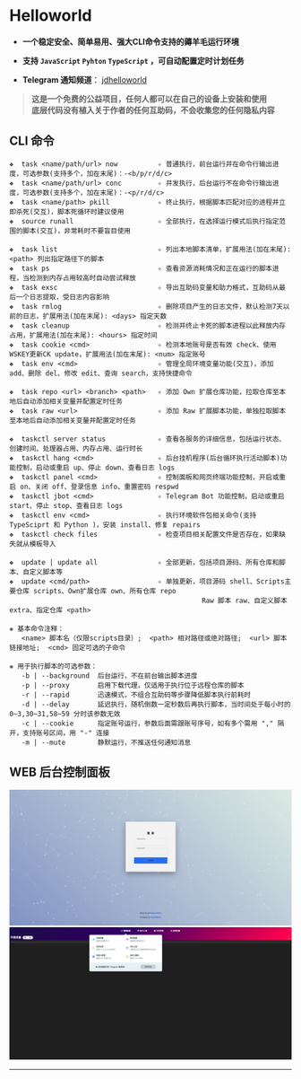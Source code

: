 # Helloworld

- **一个稳定安全、简单易用、强大CLI命令支持的薅羊毛运行环境** <!-- {docsify-ignore} -->
- **支持 `JavaScript` `Pyhton` `TypeScript` ，可自动配置定时计划任务** <!-- {docsify-ignore} -->

- **Telegram 通知频道**： [jdhelloworld](https://t.me/jdhelloworld) <!-- {docsify-ignore} -->

> **这是一个免费的公益项目，任何人都可以在自己的设备上安装和使用**\
> **底层代码没有植入关于作者的任何互助码，不会收集您的任何隐私内容**

## CLI 命令 <!-- {docsify-ignore} -->

```
❖  task <name/path/url> now          ✧ 普通执行，前台运行并在命令行输出进度，可选参数(支持多个，加在末尾)：-<b/p/r/d/c>
❖  task <name/path/url> conc         ✧ 并发执行，后台运行不在命令行输出进度，可选参数(支持多个，加在末尾)：-<p/r/d/c>
❖  task <name/path> pkill            ✧ 终止执行，根据脚本匹配对应的进程并立即杀死(交互)，脚本死循环时建议使用
❖  source runall                     ✧ 全部执行，在选择运行模式后执行指定范围的脚本(交互)，非常耗时不要盲目使用

❖  task list                         ✧ 列出本地脚本清单，扩展用法(加在末尾): <path> 列出指定路径下的脚本
❖  task ps                           ✧ 查看资源消耗情况和正在运行的脚本进程，当检测到内存占用较高时自动尝试释放
❖  task exsc                         ✧ 导出互助码变量和助力格式，互助码从最后一个日志提取，受日志内容影响
❖  task rmlog                        ✧ 删除项目产生的日志文件，默认检测7天以前的日志，扩展用法(加在末尾): <days> 指定天数
❖  task cleanup                      ✧ 检测并终止卡死的脚本进程以此释放内存占用，扩展用法(加在末尾): <hours> 指定时间
❖  task cookie <cmd>                 ✧ 检测本地账号是否有效 check、使用WSKEY更新CK update，扩展用法(加在末尾): <num> 指定账号
❖  task env <cmd>                    ✧ 管理全局环境变量功能(交互)，添加 add、删除 del、修改 edit、查询 search，支持快捷命令

❖  task repo <url> <branch> <path>   ✧ 添加 Own 扩展仓库功能，拉取仓库至本地后自动添加相关变量并配置定时任务
❖  task raw <url>                    ✧ 添加 Raw 扩展脚本功能，单独拉取脚本至本地后自动添加相关变量并配置定时任务

❖  taskctl server status             ✧ 查看各服务的详细信息，包括运行状态、创建时间、处理器占用、内存占用、运行时长
❖  taskctl hang <cmd>                ✧ 后台挂机程序(后台循环执行活动脚本)功能控制，启动或重启 up、停止 down、查看日志 logs
❖  taskctl panel <cmd>               ✧ 控制面板和网页终端功能控制，开启或重启 on、关闭 off、登录信息 info、重置密码 respwd
❖  taskctl jbot <cmd>                ✧ Telegram Bot 功能控制，启动或重启 start、停止 stop、查看日志 logs
❖  taskctl env <cmd>                 ✧ 执行环境软件包相关命令(支持 TypeSciprt 和 Python )，安装 install、修复 repairs
❖  taskctl check files               ✧ 检查项目相关配置文件是否存在，如果缺失就从模板导入

❖  update | update all               ✧ 全部更新，包括项目源码、所有仓库和脚本、自定义脚本等
❖  update <cmd/path>                 ✧ 单独更新，项目源码 shell、Scripts主要仓库 scripts、Own扩展仓库 own、所有仓库 repo
                                                Raw 脚本 raw、自定义脚本 extra、指定仓库 <path>

❋ 基本命令注释：
   <name> 脚本名（仅限scripts目录）;  <path> 相对路径或绝对路径;  <url> 脚本链接地址;  <cmd> 固定可选的子命令

❋ 用于执行脚本的可选参数： 
   -b | --background  后台运行，不在前台输出脚本进度
   -p | --proxy       启用下载代理，仅适用于执行位于远程仓库的脚本
   -r | --rapid       迅速模式，不组合互助码等步骤降低脚本执行前耗时
   -d | --delay       延迟执行，随机倒数一定秒数后再执行脚本，当时间处于每小时的 0~3,30~31,58~59 分时该参数无效
   -c | --cookie      指定账号运行，参数后面需跟账号序号，如有多个需用 "," 隔开，支持账号区间，用 "-" 连接
   -m | --mute        静默运行，不推送任何通知消息
```

## WEB 后台控制面板 <!-- {docsify-ignore} -->

![登录页](./img/panel/1.png ':size=800x450')![内容页](./img/panel/2.png ':size=800x450')

***
